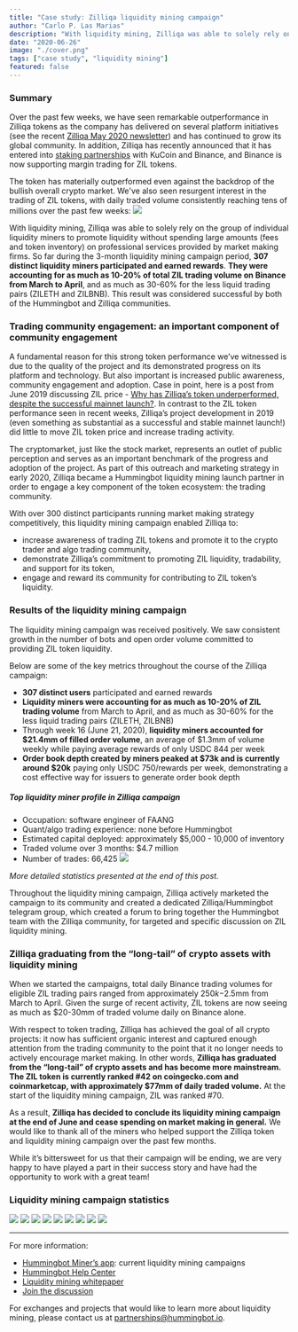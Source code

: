 ```yaml
---
title: "Case study: Zilliqa liquidity mining campaign"
author: "Carlo P. Las Marias"
description: "With liquidity mining, Zilliqa was able to solely rely on the group of individual liquidity miners to promote liquidity."
date: "2020-06-26"
image: "./cover.png"
tags: ["case study", "liquidity mining"]
featured: false
---
```


### Summary

Over the past few weeks, we have seen remarkable outperformance in Zilliqa tokens as the company has delivered on several platform initiatives (see the recent [Zilliqa May 2020 newsletter](https://blog.zilliqa.com/zilliqa-monthly-newsletter-may-2020-83a694add9ae)) and has continued to grow its global community.  In addition, Zilliqa has recently announced that it has entered into [staking partnerships](https://blog.zilliqa.com/zilliqa-set-to-introduce-staking-on-the-mainnet-soon-promises-added-value-and-efficiency-to-its-f2f80e38eacb) with KuCoin and Binance, and Binance is now supporting margin trading for ZIL tokens.

The token has materially outperformed even against the backdrop of the bullish overall crypto market. We've also seen resurgent interest in the trading of ZIL tokens, with daily traded volume consistently reaching tens of millions over the past few weeks:
![](price.png)

With liquidity mining, Zilliqa was able to solely rely on the group of individual liquidity miners to promote liquidity without spending large amounts (fees and token inventory) on professional services provided by market making firms. So far during the 3-month liquidity mining campaign period, **307 distinct liquidity miners participated and earned rewards**. **They were accounting for as much as 10-20% of total ZIL trading volume on Binance from March to April**, and as much as 30-60% for the less liquid trading pairs (ZILETH and ZILBNB). This result was considered successful by both of the Hummingbot and Zilliqa communities. 

### Trading community engagement: an important component of community engagement

A fundamental reason for this strong token performance we’ve witnessed is due to the quality of the project and its demonstrated progress on its platform and technology.  But also important is increased public awareness, community engagement and adoption.  Case in point, here is a post from June 2019 discussing ZIL price - [Why has Zilliqa’s token underperformed, despite the successful mainnet launch?](https://medium.com/swlh/why-has-zilliqas-token-underperformed-despite-the-successful-mainnet-launch-8ba1c48143d7). In contrast to the ZIL token performance seen in recent weeks, Zilliqa’s project development in 2019 (even something as substantial as a successful and stable mainnet launch!) did little to move ZIL token price and increase trading activity.

The cryptomarket, just like the stock market, represents an outlet of public perception and serves as an important benchmark of the progress and adoption of the project. As part of this outreach and marketing strategy in early 2020, Zilliqa became a Hummingbot liquidity mining launch partner in order to engage a key component of the token ecosystem: the trading community. 

With over 300 distinct participants running market making strategy competitively, this liquidity mining campaign enabled Zilliqa to:

- increase awareness of trading ZIL tokens and promote it to the crypto trader and algo trading community,
- demonstrate Zilliqa’s commitment to promoting ZIL liquidity, tradability, and support for its token,
- engage and reward its community for contributing to ZIL token’s liquidity.

### Results of the liquidity mining campaign

The liquidity mining campaign was received positively.  We saw consistent growth in the number of bots and open order volume committed to providing ZIL token liquidity.

Below are some of the key metrics throughout the course of the Zilliqa campaign:

- **307 distinct users** participated and earned rewards
- **Liquidity miners were accounting for as much as 10-20% of ZIL trading volume** from March to April, and as much as 30-60% for the less liquid trading pairs (ZILETH, ZILBNB)
- Through week 16 (June 21, 2020), **liquidity miners accounted for $21.4mm of filled order volume**, an average of $1.3mm of volume weekly while paying average rewards of only USDC 844 per week
- **Order book depth created by miners peaked at $73k and is currently around $20k** paying only USDC 750/rewards per week, demonstrating a cost effective way for issuers to generate order book depth

##### Top liquidity miner profile in Zilliqa campaign

- Occupation: software engineer of FAANG
- Quant/algo trading experience: none before Hummingbot
- Estimated capital deployed: approximately $5,000 - 10,000 of inventory
- Traded volume over 3 months: $4.7 million
- Number of trades: 66,425
![](topminer.jpeg)

*More detailed statistics presented at the end of this post.*

Throughout the liquidity mining campaign, Zilliqa actively marketed the campaign to its community and created a dedicated Zilliqa/Hummingbot telegram group, which created a forum to bring together the Hummingbot team with the Zilliqa community, for targeted and specific discussion on ZIL liquidity mining.

### Zilliqa graduating from the “long-tail” of crypto assets with liquidity mining

When we started the campaigns, total daily Binance trading volumes for eligible ZIL trading pairs ranged from approximately $250k-$2.5mm from March to April.  Given the surge of recent activity, ZIL tokens are now seeing as much as $20-30mm of traded volume daily on Binance alone.

With respect to token trading, Zilliqa has achieved the goal of all crypto projects: it now has sufficient organic interest and captured enough attention from the trading community to the point that it no longer needs to actively encourage market making.  In other words, **Zilliqa has graduated from the “long-tail” of crypto assets and has become more mainstream.  The ZIL token is currently ranked #42 on coingecko.com and coinmarketcap, with approximately $77mm of daily traded volume.** At the start of the liquidity mining campaign, ZIL was ranked #70.

As a result, **Zilliqa has decided to conclude its liquidity mining campaign at the end of June and cease spending on market making in general.** We would like to thank all of the miners who helped support the Zilliqa token and liquidity mining campaign over the past few months.

While it’s bittersweet for us that their campaign will be ending, we are very happy to have played a part in their success story and have had the opportunity to work with a great team!

### Liquidity mining campaign statistics

![](stacked.png)
![](totalminers.png)
![](weeklyminers.png)
![](OOV.png)
![](stackedOOV.png)
![](FOV.png)
![](StackedFOV.png)
![](binanceperc1.png)
![](binanceperc2.png)

---
For more information:
- [Hummingbot Miner’s app](https://miners.hummingbot.io): current liquidity mining campaigns
- [Hummingbot Help Center](https://hummingbot.zendesk.com/hc/en-us)
- [Liquidity mining whitepaper](https://bit.ly/liquiditymining)
- [Join the discussion](https://discord.hummingbot.io)

For exchanges and projects that would like to learn more about liquidity mining, please contact us at [partnerships@hummingbot.io](mailto:partnerships@hummingbot.io).
